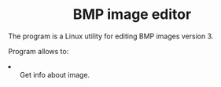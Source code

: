 <div align="center">
  <h1>BMP image editor</h1>
</div>
The program is a Linux utility for editing BMP images version 3.

Program allows to:
<li>
  <ul>
    Get info about image.
  </ul>
</li>
